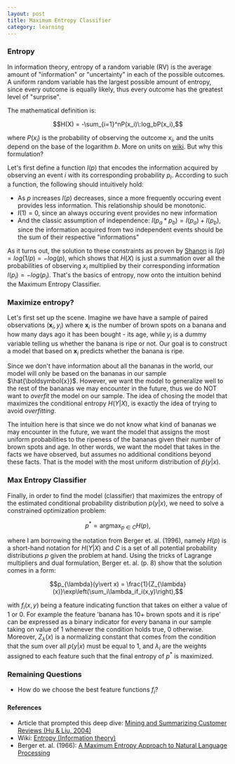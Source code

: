 ```yaml
---
layout: post
title: Maximum Entropy Classifier
category: learning
---
```


### Entropy
In information theory, entropy of a random variable (RV) is the average amount of "information" or "uncertainty" in each of the possible outcomes. A uniform random variable has the largest possible amount of entropy, since every outcome is equally likely, thus every outcome has the greatest level of "surprise".

The mathematical definition is:

$$H(X) = -\sum_{i=1}^nP(x_i)\:log_bP(x_i),$$

where $P(x_i)$ is the probability of observing the outcome $x_i$, and the units depend on the base of the logarithm $b$. More on units on [wiki](https://en.wikipedia.org/wiki/Entropy_(information_theory)). But why this formulation? 

Let's first define a function $I(p)$ that encodes the information acquired by observing an event $i$ with its corresponding probability $p_i$. According to such a function, the following should intuitively hold:
- As $p$ increases $I(p)$ decreases, since a more frequently occuring event provides less information. This relationship should be monotonic.
- $I(1)=0,$ since an always occuring event provides no new information
- And the classic assumption of independence: $I(p_a*p_b) = I(p_a) + I(p_b),$ since the information acquired from two independent events should be the sum of their respective "informations"

As it turns out, the solution to these constraints as proven by [Shanon](https://en.wikipedia.org/wiki/Claude_Shannon) is $I(p) = log(1/p) = -log(p),$ which shows that $H(X)$ is just a summation over all the probabilities of observing $x_i$ multiplied by their corresponding information $I(p_i) = -log(p_i)$. That's the basics of entropy, now onto the intuition behind the Maximum Entropy Classifier.

### Maximize entropy?
Let's first set up the scene. Imagine we have have a sample of paired observations $(\boldsymbol{x}_i, y_i)$ where $\boldsymbol{x}_i$ is the number of brown spots on a banana and how many days ago it has been bought - its age, while $y_i$ is a dummy variable telling us whether the banana is ripe or not. Our goal is to construct a model that based on $\boldsymbol{x}_i$ predicts whether the banana is ripe. 

Since we don't have information about all the bananas in the world, our model will only be based on the bananas in our sample $\hat{\boldsymbol{x}}$. However, we want the model to generalize well to the rest of the bananas we may encounter in the future, thus we do NOT want to _overfit_ the model on our sample. The idea of chosing the model that maximizes the conditional entropy $H(Y\vert X)$, is exactly the idea of trying to avoid _overfitting_.

The intuition here is that since we do not know what kind of bananas we may encounter in the future, we want the model that assigns the most uniform probabilities to the ripeness of the bananas given their number of brown spots and age. In other words, we want the model that takes in the facts we have observed, but assumes no additional conditions beyond these facts. That is the model with the most uniform distribution of $\hat{p}(y\vert x)$.

### Max Entropy Classifier
Finally, in order to find the model (classifier) that maximizes the entropy of the estimated conditional probability distribution $p(y\vert x)$, we need to solve a constrained optimization problem:

$$p^*=\text{arg}\max_{p\in C}H(p),$$

where I am borrowing the notation from Berger et. al. (1996), namely $H(p)$ is a short-hand notation for $H(Y\vert X)$ and $C$ is a set of all potential probability distributions $p$ given the problem at hand. Using the tricks of Lagrange multipliers and dual formulation, Berger et. al. (p. 8) show that the solution comes in a form:

$$p_{\lambda}(y\vert x) = \frac{1}{Z_{\lambda}(x)}\exp\left(\sum_i\lambda_if_i(x,y)\right),$$

with $f_i(x,y)$ being a feature indicating function that takes on either a value of 1 or 0. For example the feature 'banana has 10+ brown spots and it is ripe' can be expressed as a binary indicator for every banana in our sample taking on value of 1 whenever the condition holds true, 0 otherwise. Moreover, $Z_{\lambda}(x)$ is a normalizing constant that comes from the condition that the sum over all $p(y\vert x)$ must be equal to 1, and $\lambda_i$ are the weights assigned to each feature such that the final entropy of $p^*$ is maximized.

### Remaining Questions
- How do we choose the best feature functions $f_i$?

#### References 
- Article that prompted this deep dive: [Mining and Summarizing Customer Reviews (Hu & Liu, 2004)](https://dl.acm.org/doi/abs/10.1145/1014052.1014073)
- Wiki: [Entropy (Information theory)](https://en.wikipedia.org/wiki/Entropy_(information_theory))
- Berger et. al. (1966): [A Maximum Entropy Approach to Natural Language Processing](https://aclanthology.org/J96-1002.pdf)